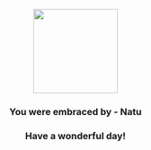 <p align="center">
    <img src="https://raw.githubusercontent.com/PokeAPI/sprites/master/sprites/pokemon/177.png" width="150" height="150">
</p>
<h3 align="center">You were embraced by - <b>Natu</b></h3>
<h3 align="center">Have a wonderful day!</h3>
